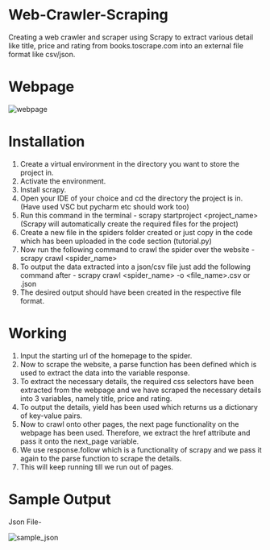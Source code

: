 # Web-Crawler-Scraping
Creating a web crawler and scraper using Scrapy to extract various detail like title, price and rating from books.toscrape.com into an external file format like csv/json.

# Webpage

![webpage](https://github.com/nixter332/web-crawler-scraping/assets/97787214/e7a4e41a-1829-4d0a-9704-f7b68e00f4cb)

# Installation
1. Create a virtual environment in the directory you want to store the project in.
2. Activate the environment.
3. Install scrapy.
4. Open your IDE of your choice and cd the directory the project is in. (Have used VSC but pycharm etc should work too)
5. Run this command in the terminal - scrapy startproject <project_name> (Scrapy will automatically create the required files for the project)
6. Create a new file in the spiders folder created or just copy in the code which has been uploaded in the code section (tutorial.py)
7. Now run the following command to crawl the spider over the website - scrapy crawl <spider_name>
8. To output the data extracted into a json/csv file just add the following command after - scrapy crawl <spider_name> -o <file_name>.csv or .json
9. The desired output should have been created in the respective file format.

# Working
1. Input the starting url of the homepage to the spider.
2. Now to scrape the website, a parse function has been defined which is used to extract the data into the variable response.
3. To extract the necessary details, the required css selectors have been extracted from the webpage and we have scraped the necessary details into 3 variables, namely title, price and rating.
4. To output the details, yield has been used which returns us a dictionary of key-value pairs.
5. Now to crawl onto other pages, the next page functionality on the webpage has been used. Therefore, we extract the <a> href attribute and pass it onto the next_page variable.
6. We use response.follow which is a functionality of scrapy and we pass it again to the parse function to scrape the details.
7. This will keep running till we run out of pages.
  
# Sample Output
  
  Json File-
  
  ![sample_json](https://github.com/nixter332/web-crawler-scraping/assets/97787214/f1c2882e-589e-4f3b-a107-5520ea4b473d)
